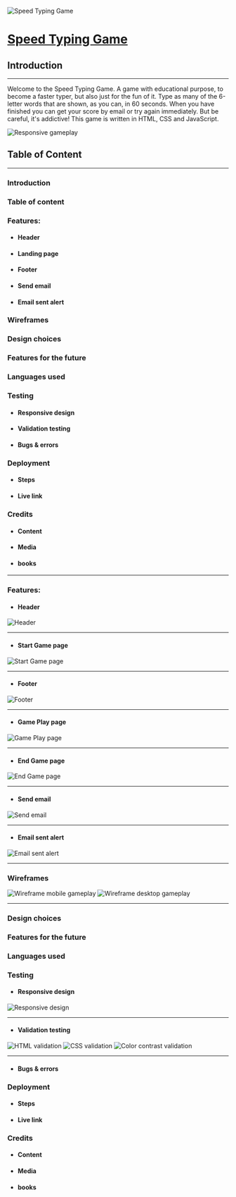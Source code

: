 ![Speed Typing Game](assets/images/title.png)

# [Speed Typing Game](https://bgmwebdev.github.io/SpeedTypingGame/ "Live Link")


## Introduction
<hr>
Welcome to the Speed Typing Game. A game with educational purpose, to become a faster typer, but also just for the fun of it.
Type as many of the 6-letter words that are shown, as you can, in 60 seconds. When you have finished you can get your score by email or try again immediately. But be careful, it's addictive! This game is written in HTML, CSS and JavaScript. 

![Responsive gameplay](assets/images/responsive.png)

## Table of Content
<hr>

### Introduction

### Table of content

### Features:
- #### Header
- #### Landing page
- #### Footer
- #### Send email
- #### Email sent alert

### Wireframes

### Design choices

### Features for the future

### Languages used

### Testing
- #### Responsive design
- #### Validation testing
- #### Bugs & errors

### Deployment
- #### Steps
- #### Live link

### Credits
- #### Content
- #### Media
- #### books
<hr>

### Features:
- #### Header
![Header](assets/images/header.png)
<hr>

- #### Start Game page
![Start Game page](assets/images/start_game.png)
<hr>

- #### Footer
![Footer](assets/images/footer.png)
<hr>

- #### Game Play page
![Game Play page](assets/images/game_play.png)
<hr>

- #### End Game page
![End Game page](assets/images/end_game.png)
<hr>

- #### Send email
![Send email](assets/images/required.png)
<hr>

- #### Email sent alert
![Email sent alert](assets/images/email_sent.png)
<hr>

### Wireframes
![Wireframe mobile gameplay](assets/images/wireframe_mobile.png)
![Wireframe desktop gameplay](assets/images/wireframe_desktop.png)
<hr>

### Design choices

### Features for the future

### Languages used

### Testing
- #### Responsive design
![Responsive design](assets/images/responsive.png)
<hr>

- #### Validation testing
![HTML validation](assets/images/html_vaildation.png)
![CSS validation](assets/images/css_validation.png)
![Color contrast validation](assets/images/color_contrast_checker.png)
<hr>

- #### Bugs & errors

### Deployment
- #### Steps
- #### Live link

### Credits
- #### Content
- #### Media
- #### books